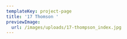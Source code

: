 ```yaml
---
templateKey: project-page
title: '17 Thomson '
previewImage:
  url: /images/uploads/17-thompson_index.jpg
---
```


